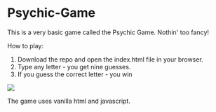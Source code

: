 # Psychic-Game
This is a very basic game called the Psychic Game. Nothin' too fancy!

How to play:

1. Download the repo and open the index.html file in your browser.
2. Type any letter - you get nine guesses.
3. If you guess the correct letter - you win

![](https://media.giphy.com/media/b0AY4HltNy3sc/giphy.gif)

The game uses vanilla html and javascript.

